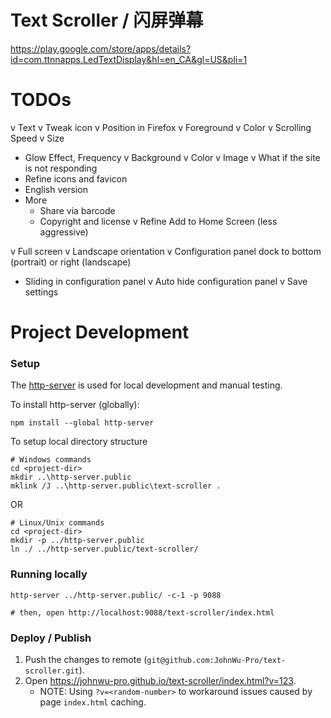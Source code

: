 # Text Scroller / 闪屏弹幕

https://play.google.com/store/apps/details?id=com.ttnnapps.LedTextDisplay&hl=en_CA&gl=US&pli=1

# TODOs
v Text
   v Tweak icon
   v Position in Firefox
v Foreground
   v Color
   v Scrolling Speed
   v Size
   + Glow Effect, Frequency
v Background
   v Color
   v Image
v What if the site is not responding
+ Refine icons and favicon
+ English version
+ More
   + Share via barcode
   + Copyright and license
v Refine Add to Home Screen (less aggressive)

v Full screen
v Landscape orientation
v Configuration panel dock to bottom (portrait) or right (landscape)
   + Sliding in configuration panel
v Auto hide configuration panel
v Save settings

# Project Development

### Setup
The [http-server](https://github.com/http-party/http-server) is used for local development and manual testing.

To install http-server (globally):
```
npm install --global http-server
```

To setup local directory structure
```
# Windows commands
cd <project-dir>
mkdir ..\http-server.public
mklink /J ..\http-server.public\text-scroller .
```
OR
```
# Linux/Unix commands
cd <project-dir>
mkdir -p ../http-server.public
ln ./ ../http-server.public/text-scroller/
```

### Running locally
```
http-server ../http-server.public/ -c-1 -p 9088

# then, open http://localhost:9088/text-scroller/index.html
```

### Deploy / Publish
1. Push the changes to remote (`git@github.com:JohnWu-Pro/text-scroller.git`).
2. Open https://johnwu-pro.github.io/text-scroller/index.html?v=123.
   * NOTE: Using `?v=<random-number>` to workaround issues caused by page `index.html` caching.
